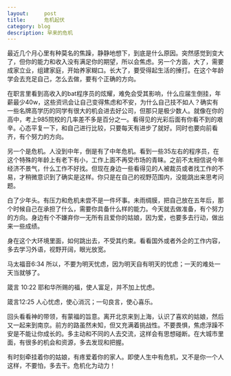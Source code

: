 ```yaml
---
layout:     post
title:      危机起伏
category: blog
description: 早来的危机
---
```


最近几个月心里有种莫名的焦躁，静静地想下，到底是什么原因。突然感觉到变大了，但你的能力和收入没有满足你的期望，所以会焦虑。另一个方面，大了，需要成家立业，组建家庭，开始养家糊口。长大了，要受得起生活的捶打。在这个年龄学会去充足自己，怎么去做，要有个正确的方向。

在职言里看到高收入的bat程序员的炫耀，难免会受其影响，什么应届生倒挂，年薪最少40w，这些资讯会让自己变得焦虑和不安，为什么自己技不如人？确实有一些名牌高学历的同学有很大的机会进去好公司，但那只是极少数人。就像在你的高中，考上985院校的几率差不多是百分之一。看得见的光彩后面有你看不到的艰辛。心态平复一下，和自己进行比较，只要每天有进步了就好。同时也要向前看齐，有个努力的方向。

另一个是危机。人没到中年，倒是有了中年危机。看到一些35左右的程序员，在这个特殊的年龄上有老下有小，工作上面不再受市场的青睐。之前不太相信说今年经济不景气，什么工作不好找。但现在身边一些看得见的人被裁员或者找工作的不易，才稍微意识到了确实是这样。你只是在自己的视野范围内，没能跳出来思考问题。

白了少年头。有压力和危机未尝不是一件坏事。未雨绸膜，把自己放在五年后，那个时候自己在承担了什么，需要你具备什么样的能力。今天就去做准备，有个努力的方向。身边有个不嫌弃你一无所有且爱你的姑娘，因为爱，也要多去行动，做出来一些成绩。

身在这个大环境里面，如何跳出去，不受其约束。看看国外或者外企的工作内容，多去学习外语，视野开阔，眼光放宽。

马太福音6:34 所以，不要为明天忧虑，因为明天自有明天的忧虑；一天的难处一天当就够了。

箴言 10:22 耶和华所赐的福，使人富足，并不加上忧虑。

箴言12:25 人心忧虑，使心消沉；一句良言，使心喜乐。


回头看看神的带领，有蒙福的旨意。离开北京来到上海，认识了喜欢的姑娘，然后又一起来到南京。前方的路虽然未知，但又充满着挑战性。不要畏惧，焦虑浮躁不安是不能让你成长的。多主动和不同的人去交流，这样会有思想碰断。在大城市里面，有很多的机会和资源，多去发现和把握。

有时刻牵挂着你的姑娘，有疼爱着你的家人。即使人生中有危机，又不是你一个人这样，不要怕，多去干。危机化为动力！
